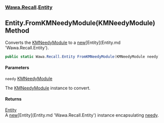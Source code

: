 ### [Wawa.Recall](Wawa.Recall.md 'Wawa.Recall').[Entity](Entity.md 'Wawa.Recall.Entity')

## Entity.FromKMNeedyModule(KMNeedyModule) Method

Converts the [KMNeedyModule](https://docs.microsoft.com/en-us/dotnet/api/KMNeedyModule 'KMNeedyModule') to a [new](https://docs.microsoft.com/en-us/dotnet/csharp/language-reference/keywords/new 'https://docs.microsoft.com/en-us/dotnet/csharp/language-reference/keywords/new')[Entity](Entity.md 'Wawa.Recall.Entity').

```csharp
public static Wawa.Recall.Entity FromKMNeedyModule(KMNeedyModule needy);
```
#### Parameters

<a name='Wawa.Recall.Entity.FromKMNeedyModule(KMNeedyModule).needy'></a>

`needy` [KMNeedyModule](https://docs.microsoft.com/en-us/dotnet/api/KMNeedyModule 'KMNeedyModule')

The [KMNeedyModule](https://docs.microsoft.com/en-us/dotnet/api/KMNeedyModule 'KMNeedyModule') instance to convert.

#### Returns
[Entity](Entity.md 'Wawa.Recall.Entity')  
A [new](https://docs.microsoft.com/en-us/dotnet/csharp/language-reference/keywords/new 'https://docs.microsoft.com/en-us/dotnet/csharp/language-reference/keywords/new')[Entity](Entity.md 'Wawa.Recall.Entity') instance encapsulating [needy](Entity.FromKMNeedyModule(KMNeedyModule).md#Wawa.Recall.Entity.FromKMNeedyModule(KMNeedyModule).needy 'Wawa.Recall.Entity.FromKMNeedyModule(KMNeedyModule).needy').